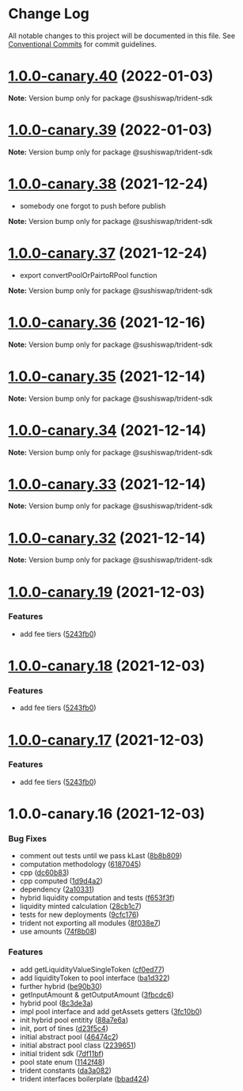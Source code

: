 # Change Log

All notable changes to this project will be documented in this file.
See [Conventional Commits](https://conventionalcommits.org) for commit guidelines.

# [1.0.0-canary.40](https://github.com/sushiswap/sdk/compare/@sushiswap/trident-sdk@1.0.0-canary.39...@sushiswap/trident-sdk@1.0.0-canary.40) (2022-01-03)

**Note:** Version bump only for package @sushiswap/trident-sdk





# [1.0.0-canary.39](https://github.com/sushiswap/sdk/compare/@sushiswap/trident-sdk@1.0.0-canary.37...@sushiswap/trident-sdk@1.0.0-canary.39) (2022-01-03)

**Note:** Version bump only for package @sushiswap/trident-sdk





# [1.0.0-canary.38](https://github.com/sushiswap/sdk/compare/@sushiswap/trident-sdk@1.0.0-canary.37...@sushiswap/trident-sdk@1.0.0-canary.38) (2021-12-24)

* somebody one forgot to push before publish

**Note:** Version bump only for package @sushiswap/trident-sdk



# [1.0.0-canary.37](https://github.com/sushiswap/sdk/compare/@sushiswap/trident-sdk@1.0.0-canary.36...@sushiswap/trident-sdk@1.0.0-canary.37) (2021-12-24)

* export convertPoolOrPairtoRPool function

**Note:** Version bump only for package @sushiswap/trident-sdk




# [1.0.0-canary.36](https://github.com/sushiswap/sdk/compare/@sushiswap/trident-sdk@1.0.0-canary.35...@sushiswap/trident-sdk@1.0.0-canary.36) (2021-12-16)

**Note:** Version bump only for package @sushiswap/trident-sdk





# [1.0.0-canary.35](https://github.com/sushiswap/sdk/compare/@sushiswap/trident-sdk@1.0.0-canary.34...@sushiswap/trident-sdk@1.0.0-canary.35) (2021-12-14)

**Note:** Version bump only for package @sushiswap/trident-sdk





# [1.0.0-canary.34](https://github.com/sushiswap/sdk/compare/@sushiswap/trident-sdk@1.0.0-canary.33...@sushiswap/trident-sdk@1.0.0-canary.34) (2021-12-14)

**Note:** Version bump only for package @sushiswap/trident-sdk





# [1.0.0-canary.33](https://github.com/sushiswap/sdk/compare/@sushiswap/trident-sdk@1.0.0-canary.32...@sushiswap/trident-sdk@1.0.0-canary.33) (2021-12-14)

**Note:** Version bump only for package @sushiswap/trident-sdk





# [1.0.0-canary.32](https://github.com/sushiswap/sdk/compare/@sushiswap/trident-sdk@1.0.0-canary.31...@sushiswap/trident-sdk@1.0.0-canary.32) (2021-12-14)

**Note:** Version bump only for package @sushiswap/trident-sdk





# [1.0.0-canary.19](https://github.com/sushiswap/sdk/compare/@sushiswap/trident-sdk@1.0.0-canary.16...@sushiswap/trident-sdk@1.0.0-canary.19) (2021-12-03)


### Features

* add fee tiers ([5243fb0](https://github.com/sushiswap/sdk/commit/5243fb0566a556d35d62093e0ec6d5cac4688fad))





# [1.0.0-canary.18](https://github.com/sushiswap/sdk/compare/@sushiswap/trident-sdk@1.0.0-canary.16...@sushiswap/trident-sdk@1.0.0-canary.18) (2021-12-03)


### Features

* add fee tiers ([5243fb0](https://github.com/sushiswap/sdk/commit/5243fb0566a556d35d62093e0ec6d5cac4688fad))





# [1.0.0-canary.17](https://github.com/sushiswap/sdk/compare/@sushiswap/trident-sdk@1.0.0-canary.16...@sushiswap/trident-sdk@1.0.0-canary.17) (2021-12-03)


### Features

* add fee tiers ([5243fb0](https://github.com/sushiswap/sdk/commit/5243fb0566a556d35d62093e0ec6d5cac4688fad))





# 1.0.0-canary.16 (2021-12-03)


### Bug Fixes

* comment out tests until we pass kLast ([8b8b809](https://github.com/sushiswap/sdk/commit/8b8b8092c47f4f582dfea2a9c73b47ea54c51d6b))
* computation methodology ([6187045](https://github.com/sushiswap/sdk/commit/61870453a09ff02a884c2643aed01a2b4f8b2953))
* cpp ([dc60b83](https://github.com/sushiswap/sdk/commit/dc60b83c32841b88a7f303a8649a5ba4d1e779d3))
* cpp computed ([1d9d4a2](https://github.com/sushiswap/sdk/commit/1d9d4a27936cda4e6ce9750b025d91aff4bba86f))
* dependency ([2a10331](https://github.com/sushiswap/sdk/commit/2a1033147f74bf9c3e87dd6cc67453da7810066e))
* hybrid liquidity computation and tests ([f653f3f](https://github.com/sushiswap/sdk/commit/f653f3f56ee016dd9093d8a7f17cbd99304f7fba))
* liquidity minted calculation ([28cb1c7](https://github.com/sushiswap/sdk/commit/28cb1c7493fe5586606e87f4db23556efdafbba4))
* tests for new deployments ([9cfc176](https://github.com/sushiswap/sdk/commit/9cfc17616202c94453a55e996c996cb5f9975398))
* trident not exporting all modules ([8f038e7](https://github.com/sushiswap/sdk/commit/8f038e780794a5a3520a0bbcb3c209bcf29f3448))
* use amounts ([74f8b08](https://github.com/sushiswap/sdk/commit/74f8b081b213cbf8d52e7b884d9e74c03bab355b))


### Features

* add getLiquidityValueSingleToken ([cf0ed77](https://github.com/sushiswap/sdk/commit/cf0ed777793bf44ac711fca4e6e1c2ca865c9c26))
* add liquidityToken to pool interface ([ba1d322](https://github.com/sushiswap/sdk/commit/ba1d322b49803c0b8424c70dc20ffd4274180202))
* further hybrid ([be90b30](https://github.com/sushiswap/sdk/commit/be90b30101cc772d4269cec1801004448223572c))
* getInputAmount & getOutputAmount ([3fbcdc6](https://github.com/sushiswap/sdk/commit/3fbcdc6f4592c24fe5c42055a239e94260c3dd53))
* hybrid pool ([8c3de3a](https://github.com/sushiswap/sdk/commit/8c3de3ab08dfb01256b39b2e086ab1955f52b1c6))
* impl pool interface and add getAssets getters ([3fc10b0](https://github.com/sushiswap/sdk/commit/3fc10b08a49340a645abfed6bc00e4dd9ff76913))
* init hybrid pool entitity ([88a7e6a](https://github.com/sushiswap/sdk/commit/88a7e6aa5ee453f968271575ec1b8b45f6c71db9))
* init, port of tines ([d23f5c4](https://github.com/sushiswap/sdk/commit/d23f5c4ecc4c890e237fb142ed183c2ff8ca2799))
* initial abstract pool ([46474c2](https://github.com/sushiswap/sdk/commit/46474c21417696e83f0b66c4484b2ff7d681c90b))
* initial abstract pool class ([2239651](https://github.com/sushiswap/sdk/commit/223965108619a6d4ae62997d42a6aacbb276d4c6))
* initial trident sdk ([7df11bf](https://github.com/sushiswap/sdk/commit/7df11bf1c39ac35c4ed6f929d7fca45adf0c034c))
* pool state enum ([1142f48](https://github.com/sushiswap/sdk/commit/1142f480c90635276d9d9a8208e0d0c3a8b0d26f))
* trident constants ([da3a082](https://github.com/sushiswap/sdk/commit/da3a082d2925b3bdc72327f228469e3310c38598))
* trident interfaces boilerplate ([bbad424](https://github.com/sushiswap/sdk/commit/bbad424ea6b6de96cd03e9183fcb2b1c8b108c32))
